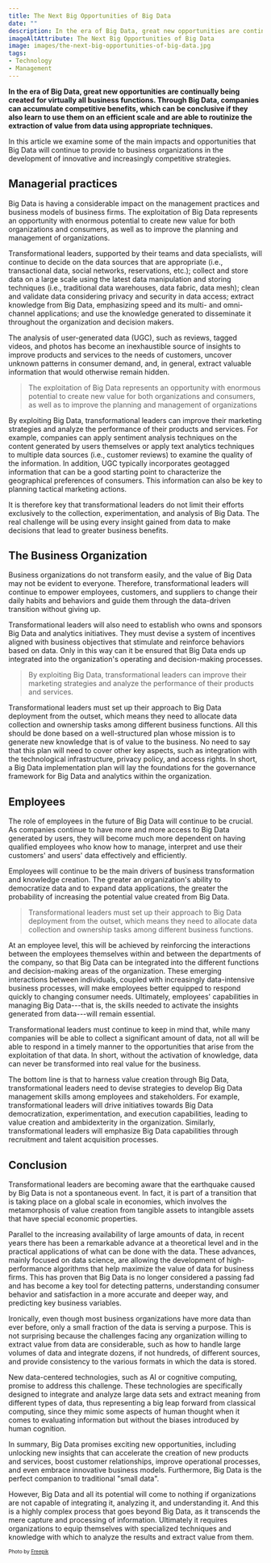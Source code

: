 ```yaml
---
title: The Next Big Opportunities of Big Data
date: ""
description: In the era of Big Data, great new opportunities are continually being created for virtually all business functions. Through Big Data, companies can accumulate competitive benefits, which can be conclusive if they also learn to use them on an efficient scale and are able to routinize the extraction of value from data using appropriate technique. However, Big Data and all its potential will come to nothing if companies do not transform and equip themselves with the culture and resources necessary to face the challenge.
imageAltAttribute: The Next Big Opportunities of Big Data
image: images/the-next-big-opportunities-of-big-data.jpg
tags:
- Technology
- Management
---
```


**In the era of Big Data, great new opportunities are continually being created for virtually all business functions. Through Big Data, companies can accumulate competitive benefits, which can be conclusive if they also learn to use them on an efficient scale and are able to routinize the extraction of value from data using appropriate techniques.**

In this article we examine some of the main impacts and opportunities that Big Data will continue to provide to business organizations in the development of innovative and increasingly competitive strategies.

## Managerial practices

Big Data is having a considerable impact on the management practices and business models of business firms. The exploitation of Big Data represents an opportunity with enormous potential to create new value for both organizations and consumers, as well as to improve the planning and management of organizations.

Transformational leaders, supported by their teams and data specialists, will continue to decide on the data sources that are appropriate (i.e., transactional data, social networks, reservations, etc.); collect and store data on a large scale using the latest data manipulation and storing techniques (i.e., traditional data warehouses, data fabric, data mesh); clean and validate data considering privacy and security in data access; extract knowledge from Big Data, emphasizing speed and its multi- and omni-channel applications; and use the knowledge generated to disseminate it throughout the organization and decision makers.

The analysis of user-generated data (UGC), such as reviews, tagged videos, and photos has become an inexhaustible source of insights to improve products and services to the needs of customers, uncover unknown patterns in consumer demand, and, in general, extract valuable information that would otherwise remain hidden.

> The exploitation of Big Data represents an opportunity with enormous potential to create new value for both organizations and consumers, as well as to improve the planning and management of organizations

By exploiting Big Data, transformational leaders can improve their marketing strategies and analyze the performance of their products and services. For example, companies can apply sentiment analysis techniques on the content generated by users themselves or apply text analytics techniques to multiple data sources (i.e., customer reviews) to examine the quality of the information. In addition, UGC typically incorporates geotagged information that can be a good starting point to characterize the geographical preferences of consumers. This information can also be key to planning tactical marketing actions.

It is therefore key that transformational leaders do not limit their efforts exclusively to the collection, experimentation, and analysis of Big Data. The real challenge will be using every insight gained from data to make decisions that lead to greater business benefits.

## The Business Organization

Business organizations do not transform easily, and the value of Big Data may not be evident to everyone. Therefore, transformational leaders will continue to empower employees, customers, and suppliers to change their daily habits and behaviors and guide them through the data-driven transition without giving up.

Transformational leaders will also need to establish who owns and sponsors Big Data and analytics initiatives. They must devise a system of incentives aligned with business objectives that stimulate and reinforce behaviors based on data. Only in this way can it be ensured that Big Data ends up integrated into the organization's operating and decision-making processes.

> By exploiting Big Data, transformational leaders can improve their marketing strategies and analyze the performance of their products and services.

Transformational leaders must set up their approach to Big Data deployment from the outset, which means they need to allocate data collection and ownership tasks among different business functions. All this should be done based on a well-structured plan whose mission is to generate new knowledge that is of value to the business. No need to say that this plan will need to cover other key aspects, such as integration with the technological infrastructure, privacy policy, and access rights. In short, a Big Data implementation plan will lay the foundations for the governance framework for Big Data and analytics within the organization.

## Employees

The role of employees in the future of Big Data will continue to be crucial. As companies continue to have more and more access to Big Data generated by users, they will become much more dependent on having qualified employees who know how to manage, interpret and use their customers' and users' data effectively and efficiently.

Employees will continue to be the main drivers of business transformation and knowledge creation. The greater an organization's ability to democratize data and to expand data applications, the greater the probability of increasing the potential value created from Big Data.

> Transformational leaders must set up their approach to Big Data deployment from the outset, which means they need to allocate data collection and ownership tasks among different business functions.

At an employee level, this will be achieved by reinforcing the interactions between the employees themselves within and between the departments of the company, so that Big Data can be integrated into the different functions and decision-making areas of the organization. These emerging interactions between individuals, coupled with increasingly data-intensive business processes, will make employees better equipped to respond quickly to changing consumer needs. Ultimately, employees' capabilities in managing Big Data---that is, the skills needed to activate the insights generated from data---will remain essential.

Transformational leaders must continue to keep in mind that, while many companies will be able to collect a significant amount of data, not all will be able to respond in a timely manner to the opportunities that arise from the exploitation of that data. In short, without the activation of knowledge, data can never be transformed into real value for the business.

The bottom line is that to harness value creation through Big Data, transformational leaders need to devise strategies to develop Big Data management skills among employees and stakeholders. For example, transformational leaders will drive initiatives towards Big Data democratization, experimentation, and execution capabilities, leading to value creation and ambidexterity in the organization. Similarly, transformational leaders will emphasize Big Data capabilities through recruitment and talent acquisition processes.

## Conclusion

Transformational leaders are becoming aware that the earthquake caused by Big Data is not a spontaneous event. In fact, it is part of a transition that is taking place on a global scale in economies, which involves the metamorphosis of value creation from tangible assets to intangible assets that have special economic properties.

Parallel to the increasing availability of large amounts of data, in recent years there has been a remarkable advance at a theoretical level and in the practical applications of what can be done with the data. These advances, mainly focused on data science, are allowing the development of high-performance algorithms that help maximize the value of data for business firms. This has proven that Big Data is no longer considered a passing fad and has become a key tool for detecting patterns, understanding consumer behavior and satisfaction in a more accurate and deeper way, and predicting key business variables.

Ironically, even though most business organizations have more data than ever before, only a small fraction of the data is serving a purpose. This is not surprising because the challenges facing any organization willing to extract value from data are considerable, such as how to handle large volumes of data and integrate dozens, if not hundreds, of different sources, and provide consistency to the various formats in which the data is stored.

New data-centered technologies, such as AI or cognitive computing, promise to address this challenge. These technologies are specifically designed to integrate and analyze large data sets and extract meaning from different types of data, thus representing a big leap forward from classical computing, since they mimic some aspects of human thought when it comes to evaluating information but without the biases introduced by human cognition.

In summary, Big Data promises exciting new opportunities, including unlocking new insights that can accelerate the creation of new products and services, boost customer relationships, improve operational processes, and even embrace innovative business models. Furthermore, Big Data is the perfect companion to traditional "small data".

However, Big Data and all its potential will come to nothing if organizations are not capable of integrating it, analyzing it, and understanding it. And this is a highly complex process that goes beyond Big Data, as it transcends the mere capture and processing of information. Ultimately it requires organizations to equip themselves with specialized techniques and knowledge with which to analyze the results and extract value from them.

<p style= "font-size:10px;">Photo by <a href="https://www.freepik.es/foto-gratis/hombre-usando-tableta-trabajar-conectarse-otros_25066876.htm#query=big%20data&position=3&from_view=search&track=ais&uuid=fc9b2696-b182-4155-9891-c1c052bb7375" target="_blank">Freepik</a></p>
